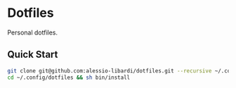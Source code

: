 # Dotfiles 

Personal dotfiles.

## Quick Start

```bash
git clone git@github.com:alessio-libardi/dotfiles.git --recursive ~/.config/dotfiles
cd ~/.config/dotfiles && sh bin/install
```